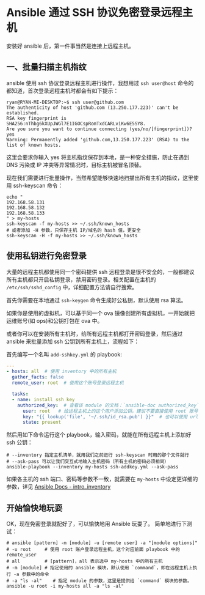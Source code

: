 # Ansible 通过 SSH 协议免密登录远程主机

安装好 ansible 后，第一件事当然是连接上远程主机。

## 一、批量扫描主机指纹

ansible 使用 ssh 协议登录远程主机进行操作，我想用过 `ssh user@host` 命令的都知道，首次登录远程主机时都会有如下提示：

```shell
ryan@RYAN-MI-DESKTOP:~$ ssh user@github.com
The authenticity of host 'github.com (13.250.177.223)' can't be established.
RSA key fingerprint is SHA256:nThbg6kXUpJWGl7E1IGOCspRomTxdCARLviKw6E5SY8.
Are you sure you want to continue connecting (yes/no/[fingerprint])? yes
Warning: Permanently added 'github.com,13.250.177.223' (RSA) to the list of known hosts.
```

这里会要求你输入 yes 将主机指纹保存到本地，是一种安全措施，防止在遇到 DNS 污染或 IP 冲突等异常情况时，目标主机被冒名顶替。

现在我们需要进行批量操作，当然希望能够快速地扫描出所有主机的指纹，这里使用 ssh-keyscan 命令：

```shell
echo "
192.168.58.131
192.168.58.132
192.168.58.133
" > my-hosts
ssh-keyscan -f my-hosts >> ~/.ssh/known_hosts
# 或者添加 -H 参数，只保存主机 IP/域名的 hash 值，更安全
ssh-keyscan -H -f my-hosts >> ~/.ssh/known_hosts
```

## 使用私钥进行免密登录

大量的远程主机都使用同一个密码提供 ssh 远程登录是很不安全的，一般都建议所有主机都只开启私钥登录，禁用密码登录。相关配置在主机的 `/etc/ssh/sshd_config` 中，详细配置方法请自行搜索。

首先你需要在本地通过 `ssh-keygen` 命令生成好公私钥，默认使用 rsa 算法。

如果你是使用的虚拟机，可以基于同一个 ova 镜像创建所有虚拟机，一开始就把运维账号(如 ops)和公钥打包在 ova 中。

或者你可以在安装所有主机时，给所有远程主机都打开密码登录，然后通过 ansible 来批量添加 ssh 公钥到所有主机上，流程如下：

首先编写一个名叫 `add-sshkey.yml` 的 playbook:

```yaml
---
- hosts: all  # 使用 inventory 中的所有主机
  gather_facts: false
  remote_user: root  # 使用这个账号登录远程主机

  tasks:
  - name: install ssh key
    authorized_key:  # 查看该 module 的文档：`ansible-doc authorized_key`
      user: root   # 给远程主机上的这个用户添加公钥。建议不要直接使用 root 账号（可以用 ops）
      key: "{{ lookup('file', '~/.ssh/id_rsa.pub') }}"  # 也可以使用 url，这样公钥可以直接放 nginx 上挂着，更方便。
      state: present
```

然后用如下命令运行这个 playbook，输入密码，就能在所有远程主机上添加好 ssh 公钥：

```shell
# --inventory 指定主机清单，就用我们之前进行 ssh-keyscan 时用的那个文件就行
# --ask-pass 可以让我们交互式地输入主机密码（所有主机的密码必须相同）
ansible-playbook --inventory my-hosts ssh-addkey.yml --ask-pass
```

如果各主机的 ssh 端口、密码等参数不一致，就需要在 `my-hosts` 中设定更详细的参数，详见 [Ansible Docs - intro_inventory](https://docs.ansible.com/ansible/latest/user_guide/intro_inventory.html)


## 开始愉快地玩耍

OK，现在免密登录就配好了，可以愉快地用 Ansible 玩耍了。
简单地进行下测试：

```
# ansible [pattern] -m [module] -u [remote user] -a "[module options]"
# -u root     # 使用 root 账户登录远程主机，这个对应前面 playbook 中的 remote_user
# all         # [pattern]，all 表示选中 my-hosts 中的所有主机
# -m [module] # 指定使用的 ansible 模块，默认使用 `command`，即在远程主机上执行 -a 参数中的命令 
# -a "ls -al"    # 指定 module 的参数，这里是提供给 `command` 模块的参数。
ansible -u root -i my-hosts all -a "ls -al"
```


